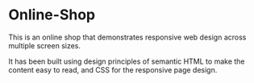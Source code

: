 # Online-Shop
This is an online shop that demonstrates responsive web design across multiple screen sizes.

It has been built using design principles of semantic HTML to make the content easy to read, and CSS for the responsive page design.
